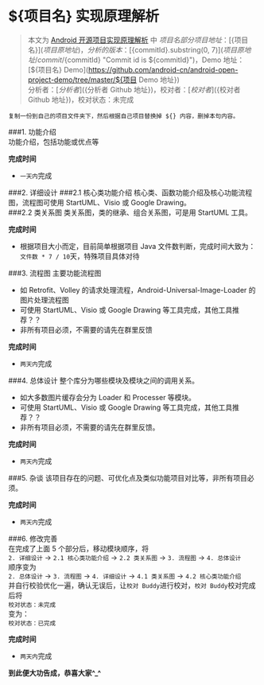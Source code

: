 ${项目名} 实现原理解析
====================================
> 本文为 [Android 开源项目实现原理解析](https://github.com/android-cn/android-open-project-analysis) 中 ${项目名} 部分  
> 项目地址：[${项目名}](${项目原地址})，分析的版本：[${commitId}.substring(0, 7)](${项目原地址}/commit/${commitId} "Commit id is ${commitId}")，Demo 地址：[${项目名} Demo](https://github.com/android-cn/android-open-project-demo/tree/master/${项目 Demo 地址})    
> 分析者：[${分析者}](${分析者 Github 地址})，校对者：[${校对者}](${校对者 Github 地址})，校对状态：未完成   

`复制一份到自己的项目文件夹下，然后根据自己项目替换掉 ${} 内容，删掉本句内容。`  

###1. 功能介绍  
功能介绍，包括功能或优点等  

**完成时间**  
- `一天内`完成  

###2. 详细设计
###2.1 核心类功能介绍
核心类、函数功能介绍及核心功能流程图，流程图可使用 StartUML、Visio 或 Google Drawing。  
###2.2 类关系图
类关系图，类的继承、组合关系图，可是用 StartUML 工具。  

**完成时间**  
- 根据项目大小而定，目前简单根据项目 Java 文件数判断，完成时间大致为：`文件数 * 7 / 10`天，特殊项目具体对待  

###3. 流程图
主要功能流程图  
- 如 Retrofit、Volley 的请求处理流程，Android-Universal-Image-Loader 的图片处理流程图  
- 可使用 StartUML、Visio 或 Google Drawing 等工具完成，其他工具推荐？？  
- 非所有项目必须，不需要的请先在群里反馈  

**完成时间**  
- `两天内`完成  

###4. 总体设计
整个库分为哪些模块及模块之间的调用关系。  
- 如大多数图片缓存会分为 Loader 和 Processer 等模块。  
- 可使用 StartUML、Visio 或 Google Drawing 等工具完成，其他工具推荐？？  
- 非所有项目必须，不需要的请先在群里反馈。  

**完成时间**  
- `两天内`完成  

###5. 杂谈
该项目存在的问题、可优化点及类似功能项目对比等，非所有项目必须。  

**完成时间**  
- `两天内`完成  

###6. 修改完善  
在完成了上面 5 个部分后，移动模块顺序，将  
`2. 详细设计` -> `2.1 核心类功能介绍` -> `2.2 类关系图` -> `3. 流程图` -> `4. 总体设计`  
顺序变为  
`2. 总体设计` -> `3. 流程图` -> `4. 详细设计` -> `4.1 类关系图` -> `4.2 核心类功能介绍`  
并自行校验优化一遍，确认无误后，让`校对 Buddy`进行校对，`校对 Buddy`校对完成后将  
`校对状态：未完成`  
变为：  
`校对状态：已完成`  

**完成时间**  
- `两天内`完成  

**到此便大功告成，恭喜大家^_^**  
